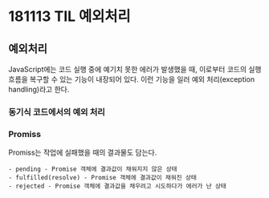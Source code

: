 # 181113 TIL 예외처리

## 예외처리

JavaScript에는 코드 실행 중에 예기치 못한 에러가 발생했을 때, 이로부터 코드의 실행 흐름을 복구할 수 있는 기능이 내장되어 있다. 이런 기능을 일러 예외 처리(exception handling)라고 한다.

### 동기식 코드에서의 예외 처리

### Promiss

Promiss는 작업에 실패했을 때의 결과물도 담는다.

    - pending - Promise 객체에 결과값이 채워지지 않은 상태
    - fulfilled(resolve) - Promise 객체에 결과값이 채워진 상태
    - rejected - Promise 객체에 결과값을 채우려고 시도하다가 에러가 난 상태